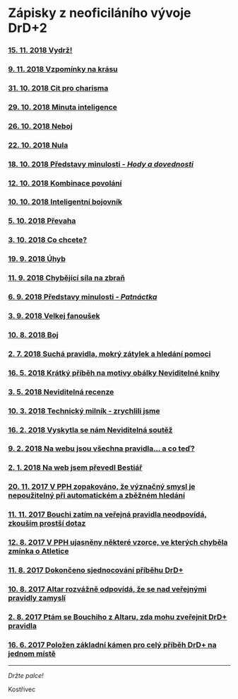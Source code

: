 # Zápisky z neoficiláního vývoje DrD+2

### [15. 11. 2018 Vydrž!](clanky/2018-11-15-vydrz.md)
### [9. 11. 2018 Vzpomínky na krásu](clanky/2018-11-09-vzpominky_na_krasu.md)
### [31. 10. 2018 Cit pro charisma](clanky/2018-10-31-cit_pro_charisma.md)
### [29. 10. 2018 Minuta inteligence](clanky/2018-10-29-minuta_inteligence.md)
### [26. 10. 2018 Neboj](clanky/2018-10-26-neboj.md)
### [22. 10. 2018 Nula](clanky/2018-10-22-nula.md)
### [18. 10. 2018 Představy minulosti - *Hody a dovednosti*](clanky/2018-10-18-predstavy_minulosti_hody_a_dovednosti.md)
### [12. 10. 2018 Kombinace povolání](clanky/2018-10-12-kombinace_povolani.md)
### [10. 10. 2018 Inteligentní bojovník](clanky/2018-10-10-inteligentni_bojovnik.md)
### [5. 10. 2018 Převaha](clanky/2018-10-05-prevaha.md)
### [3. 10. 2018 Co chcete?](clanky/2018-10-03-co_chcete.md)
### [19. 9. 2018 Úhyb](clanky/2018-09-19-uhyb.md)
### [11. 9. 2018 Chybějící síla na zbraň](clanky/2018-09-11-chybejici_sila_na_zbran.md)
### [6. 9. 2018 Představy minulosti - *Patnáctka*](clanky/2018-09-06-predstavy_minulosti_patnactka.md)
### [3. 9. 2018 Velkej fanoušek](clanky/2018-09-03-velkej_fanousek.md)
### [10. 8. 2018 Boj](clanky/2018-08-10-boj.md)
### [2. 7. 2018 Suchá pravidla, mokrý zátylek a hledání pomoci](clanky/2018-07-02-sucha_pravidla_mokry_zatylek_a_hledani_pomoci.md)
### [16. 5. 2018 Krátký příběh na motivy obálky Neviditelné knihy](clanky/2018-05-16-kratky_pribeh_na_motivy_obalky_neviditelne_knihy.md)
### [3. 5. 2018 Neviditelná recenze](clanky/2018-05-03-neviditelna_recenze.md)
### [10. 3. 2018 Technický milník - zrychlili jsme](clanky/2018-03-10-technicky_milnik_zrychlili_jsme.md)
### [16. 2. 2018 Vyskytla se nám Neviditelná soutěž](clanky/2018-02-16-vyskytla_se_nam_neviditelna_soutez.md)
### [9. 2. 2018 Na webu jsou všechna pravidla... a co teď?](clanky/2018-02-09-na_webu_jsou_vsechna_pravidla_a_co_ted.md)
### [2. 1. 2018 Na web jsem převedl Bestiář](clanky/2018-01-02-na_web_jsem_prevedl_bestiar.md)
### [20. 11. 2017 V PPH zopakováno, že význačný smysl je nepoužitelný při automatickém a zběžném hledání](clanky/2017-11-20-v_pph_zopakovano_ze_vyznacny_smysl_je_nepouzitelny_pri_automatickem_a_zbeznem_hledani.md)
### [11. 11. 2017 Bouchi zatím na veřejná pravidla neodpovídá, zkouším prostší dotaz](clanky/2017-11-11-bouchi_zatim_na_verejna_pravidla_neodpovida_zkousim_prostsi_dotaz.md)
### [12. 8. 2017 V PPH ujasněny některé vzorce, ve kterých chyběla zmínka o Atletice](clanky/2017-08-12-v_pph_ujasneny_nektere_vzorce_ve_kterych_chybela_zminka_o_atletice.md)
### [11. 8. 2017 Dokončeno sjednocování příběhu DrD+](clanky/2017-08-11-dokonceno_sjednocovani_pribehu_drd.md)
### [10. 8. 2017 Altar rozvážně odpovídá, že se nad veřejnými pravidly zamyslí](clanky/2017-08-10-altar_rozvazne_odpovida_ze_se_nad_verejnymi_pravidly_zamysli.md)
### [2. 8. 2017 Ptám se Bouchiho z Altaru, zda mohu zveřejnit DrD+ pravidla](clanky/2017-08-02-ptam_se_bouchiho_z_altaru_zda_mohu_zverejnit_drd_pravidla.md)
### [16. 6. 2017 Položen základní kámen pro celý příběh DrD+ na jednom místě](clanky/2017-06-16-polozen_zakladni_kamen_pro_cely_pribeh_drd_na_jednom_miste.md)

---

*Držte palce!*

Kostřivec